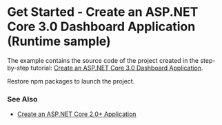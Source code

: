 # Get Started - Create an ASP.NET Core 3.0 Dashboard Application (Runtime sample)


The example contains the source code of the project created in the step-by-step tutorial: [Create an ASP.NET Core 3.0 Dashboard Application](https://docs.devexpress.com/Dashboard/401369).

Restore npm packages to launch the project.

### See Also

- [Create an ASP.NET Core 2.0+ Application](https://github.com/DevExpress-Examples/getting-started-create-an-aspnet-core-dashboard-designer-runtime-sample-t569834)
